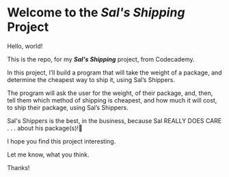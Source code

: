 # Welcome to the ***Sal's Shipping*** Project

Hello, world!

This is the repo, for my ***Sal's Shipping*** project, from Codecademy.

In this project, I’ll build a program that will take the weight of a package, and determine the cheapest way to ship it, using Sal’s Shippers.

The program will ask the user for the weight, of their package, and, then, tell them which method of shipping is cheapest, and how much it will cost, to ship their package, using Sal’s Shippers.

Sal's Shippers is the best, in the business, because Sal REALLY DOES CARE . . . about his package(s)!🤣

I hope you find this project interesting.

Let me know, what you think.

Thanks!
